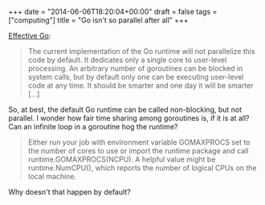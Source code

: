 +++
date = "2014-06-06T18:20:04+00:00"
draft = false
tags = ["computing"]
title = "Go isn't so parallel after all"
+++
<p><a href="http://golang.org/doc/effective_go.html">Effective Go</a>:</p>

<blockquote>
  <p>The current implementation of the Go runtime will not parallelize this code by default. It dedicates only a single core to user-level processing. An arbitrary number of goroutines can be blocked in system calls, but by default only one can be executing user-level code at any time. It should be smarter and one day it will be smarter [&#8230;]</p>
</blockquote>

<p>So, at best, the default Go runtime can be called non-blocking, but not parallel. I wonder how fair time sharing among goroutines is, if it is at all? Can an infinite loop in a goroutine hog the runtime?</p>

<p><blockquote>Either run your job with environment variable GOMAXPROCS set to the number of cores to use or import the runtime package and call runtime.GOMAXPROCS(NCPU). A helpful value might be runtime.NumCPU(), which reports the number of logical CPUs on the local machine.</blockquote></p>

Why doesn't that happen by default?